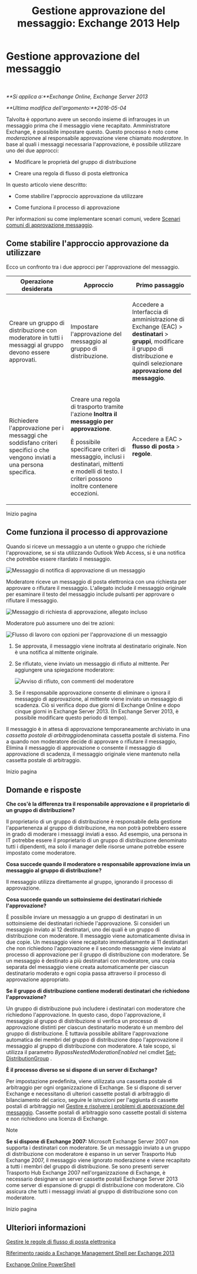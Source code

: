 ﻿---
title: 'Gestione approvazione del messaggio: Exchange 2013 Help'
TOCTitle: Gestione approvazione del messaggio
ms:assetid: 43a89f71-8002-4cb0-b3c8-1c2b2597f227
ms:mtpsurl: https://technet.microsoft.com/it-it/library/Dd297936(v=EXCHG.150)
ms:contentKeyID: 50480518
ms.date: 05/22/2018
mtps_version: v=EXCHG.150
ms.translationtype: MT
---

# Gestione approvazione del messaggio

 

_**Si applica a:**Exchange Online, Exchange Server 2013_

_**Ultima modifica dell'argomento:**2016-05-04_

Talvolta è opportuno avere un secondo insieme di infrarouges in un messaggio prima che il messaggio viene recapitato. Amministratore Exchange, è possibile impostare questo. Questo processo è noto come *moderazione*e al responsabile approvazione viene chiamato *moderatore*. In base al quali i messaggi necessaria l'approvazione, è possibile utilizzare uno dei due approcci:

  - Modificare le proprietà del gruppo di distribuzione

  - Creare una regola di flusso di posta elettronica

In questo articolo viene descritto:

  - Come stabilire l'approccio approvazione da utilizzare

  - Come funziona il processo di approvazione

Per informazioni su come implementare scenari comuni, vedere [Scenari comuni di approvazione messaggio](common-message-approval-scenarios-exchange-2013-help.md).

## Come stabilire l'approccio approvazione da utilizzare

Ecco un confronto tra i due approcci per l'approvazione del messaggio.


<table>
<colgroup>
<col style="width: 33%" />
<col style="width: 33%" />
<col style="width: 33%" />
</colgroup>
<thead>
<tr class="header">
<th>Operazione desiderata</th>
<th>Approccio</th>
<th>Primo passaggio</th>
</tr>
</thead>
<tbody>
<tr class="odd">
<td><p>Creare un gruppo di distribuzione con moderatore in tutti i messaggi al gruppo devono essere approvati.</p></td>
<td><p>Impostare l'approvazione del messaggio al gruppo di distribuzione.</p></td>
<td><p>Accedere a Interfaccia di amministrazione di Exchange (EAC) &gt; <strong>destinatari</strong> &gt; <strong>gruppi</strong>, modificare il gruppo di distribuzione e quindi selezionare <strong>approvazione del messaggio</strong>.</p></td>
</tr>
<tr class="even">
<td><p>Richiedere l'approvazione per i messaggi che soddisfano criteri specifici o che vengono inviati a una persona specifica.</p></td>
<td><p>Creare una regola di trasporto tramite l'azione <strong>Inoltra il messaggio per approvazione</strong>.</p>
<p>È possibile specificare criteri di messaggio, inclusi i destinatari, mittenti e modelli di testo. I criteri possono inoltre contenere eccezioni.</p></td>
<td><p>Accedere a EAC &gt; <strong>flusso di posta</strong> &gt; <strong>regole</strong>.</p></td>
</tr>
</tbody>
</table>


Inizio pagina

## Come funziona il processo di approvazione

Quando si riceve un messaggio a un utente o gruppo che richiede l'approvazione, se si sta utilizzando Outlook Web Access, si è una notifica che potrebbe essere ritardato il messaggio.

![Messaggio di notifica di approvazione di un messaggio](images/Dd297936.80e2e5f1-0a1e-4c37-9076-794581155405(EXCHG.150).png "Messaggio di notifica di approvazione di un messaggio")

Moderatore riceve un messaggio di posta elettronica con una richiesta per approvare o rifiutare il messaggio. L'allegato include il messaggio originale per esaminare il testo del messaggio include pulsanti per approvare o rifiutare il messaggio.

![Messaggio di richiesta di approvazione, allegato incluso](images/Dd297936.bf517f5a-b10e-40df-a48a-403b395b5962(EXCHG.150).png "Messaggio di richiesta di approvazione, allegato incluso")

Moderatore può assumere uno dei tre azioni:

![Flusso di lavoro con opzioni per l'approvazione di un messaggio](images/Dd297936.dc7a6ca9-c67d-487a-8713-4d628e07f4b3(EXCHG.150).png "Flusso di lavoro con opzioni per l'approvazione di un messaggio")

1.  Se approvata, il messaggio viene inoltrata al destinatario originale. Non è una notifica al mittente originale.

2.  Se rifiutato, viene inviato un messaggio di rifiuto al mittente. Per aggiungere una spiegazione moderatore:
    
    ![Avviso di rifiuto, con commenti del moderatore](images/Dd297936.a663d36a-c67d-4155-b8f6-4b5dc8e105d9(EXCHG.150).png "Avviso di rifiuto, con commenti del moderatore")  

3.  Se il responsabile approvazione consente di eliminare o ignora il messaggio di approvazione, al mittente viene inviato un messaggio di scadenza. Ciò si verifica dopo due giorni di Exchange Online e dopo cinque giorni in Exchange Server 2013. (In Exchange Server 2013, è possibile modificare questo periodo di tempo).

Il messaggio è in attesa di approvazione temporaneamente archiviato in una *cassetta postale di arbitraggio*denominata cassetta postale di sistema. Fino a quando non moderatore decide di approvare o rifiutare il messaggio, Elimina il messaggio di approvazione o consente il messaggio di approvazione di scadenza, il messaggio originale viene mantenuto nella cassetta postale di arbitraggio.

Inizio pagina

## Domande e risposte

**Che cos'è la differenza tra il responsabile approvazione e il proprietario di un gruppo di distribuzione?**

Il proprietario di un gruppo di distribuzione è responsabile della gestione l'appartenenza al gruppo di distribuzione, ma non potrà potrebbero essere in grado di moderare i messaggi inviati a esso. Ad esempio, una persona in IT potrebbe essere il proprietario di un gruppo di distribuzione denominato tutti i dipendenti, ma solo il manager delle risorse umane potrebbe essere impostato come moderatore.

**Cosa succede quando il moderatore o responsabile approvazione invia un messaggio al gruppo di distribuzione?**

Il messaggio utilizza direttamente al gruppo, ignorando il processo di approvazione.

**Cosa succede quando un sottoinsieme dei destinatari richiede l'approvazione?**

È possibile inviare un messaggio a un gruppo di destinatari in un sottoinsieme dei destinatari richiede l'approvazione. Si consideri un messaggio inviato ai 12 destinatari, uno dei quali è un gruppo di distribuzione con moderatore. Il messaggio viene automaticamente divisa in due copie. Un messaggio viene recapitato immediatamente ai 11 destinatari che non richiedono l'approvazione e il secondo messaggio viene inviato al processo di approvazione per il gruppo di distribuzione con moderatore. Se un messaggio è destinato a più destinatari con moderatore, una copia separata del messaggio viene creata automaticamente per ciascun destinatario moderato e ogni copia passa attraverso il processo di approvazione appropriato.

**Se il gruppo di distribuzione contiene moderati destinatari che richiedono l'approvazione?**

Un gruppo di distribuzione può includere i destinatari con moderatore che richiedono l'approvazione. In questo caso, dopo l'approvazione, il messaggio al gruppo di distribuzione si verifica un processo di approvazione distinti per ciascun destinatario moderato è un membro del gruppo di distribuzione. È tuttavia possibile abilitare l'approvazione automatica dei membri del gruppo di distribuzione dopo l'approvazione il messaggio al gruppo di distribuzione con moderatore. A tale scopo, si utilizza il parametro *BypassNestedModerationEnabled* nel cmdlet [Set-DistributionGroup](https://technet.microsoft.com/it-it/library/bb124955\(v=exchg.150\)) .

**È il processo diverso se si dispone di un server di Exchange?**

Per impostazione predefinita, viene utilizzata una cassetta postale di arbitraggio per ogni organizzazione di Exchange. Se si dispone di server Exchange e necessitano di ulteriori cassette postali di arbitraggio di bilanciamento del carico, seguire le istruzioni per l'aggiunta di cassette postali di arbitraggio nel [Gestire e risolvere i problemi di approvazione del messaggio](manage-and-troubleshoot-message-approval-exchange-2013-help.md). Cassette postali di arbitraggio sono cassette postali di sistema e non richiedono una licenza di Exchange.


> [!NOTE]
> <STRONG>Se si dispone di Exchange&nbsp;2007:</STRONG> Microsoft Exchange Server 2007 non supporta i destinatari con moderatore. Se un messaggio inviato a un gruppo di distribuzione con moderatore è espanso in un server Trasporto Hub Exchange&nbsp;2007, il messaggio viene ignorato moderazione e viene recapitato a tutti i membri del gruppo di distribuzione. Se sono presenti server Trasporto Hub Exchange&nbsp;2007 nell'organizzazione di Exchange, è necessario designare un server cassette postali Exchange Server 2013 come server di espansione di gruppi di distribuzione con moderatore. Ciò assicura che tutti i messaggi inviati al gruppo di distribuzione sono con moderatore.



Inizio pagina

## Ulteriori informazioni

[Gestire le regole di flusso di posta elettronica](manage-mail-flow-rules-exchange-2013-help.md)

[Riferimento rapido a Exchange Management Shell per Exchange 2013](exchange-management-shell-quick-reference-for-exchange-2013-exchange-2013-help.md)

[Exchange Online PowerShell](https://technet.microsoft.com/it-it/library/jj200677\(v=exchg.150\))

